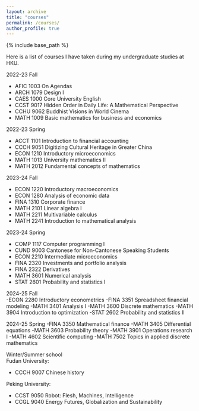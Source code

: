 ```yaml
---
layout: archive
title: "courses"
permalink: /courses/
author_profile: true
---
```


{% include base_path %}

Here is a list of courses I have taken during my undergraduate studies at HKU.

2022-23 Fall  
- AFIC 1003 On Agendas  
- ARCH 1079 Design I  
- CAES 1000 Core University English  
- CCST 9017 Hidden Order in Daily Life: A Mathematical Perspective  
- CCHU 9062 Buddhist Visions in World Cinema  
- MATH 1009 Basic mathematics for business and economics  

2022-23 Spring  
- ACCT 1101 Introduction to financial accounting  
- CCCH 9051 Digitizing Cultural Heritage in Greater China  
- ECON 1210 Introductory microeconomics  
- MATH 1013 University mathematics II  
- MATH 2012 Fundamental concepts of mathematics  

2023-24 Fall  
- ECON 1220 Introductory macroeconomics  
- ECON 1280 Analysis of economic data  
- FINA 1310 Corporate finance  
- MATH 2101 Linear algebra I  
- MATH 2211 Multivariable calculus  
- MATH 2241 Introduction to mathematical analysis  

2023-24 Spring  
- COMP 1117 Computer programming I  
- CUND 9003 Cantonese for Non-Cantonese Speaking Students  
- ECON 2210 Intermediate microeconomics  
- FINA 2320 Investments and portfolio analysis  
- FINA 2322 Derivatives  
- MATH 3601 Numerical analysis  
- STAT 2601 Probability and statistics I  

2024-25 Fall  
-ECON 2280 Introductory econometrics
-FINA 3351 Spreadsheet financial modeling
-MATH 3401 Analysis I
-MATH 3600 Discrete mathematics
-MATH 3904 Introduction to optimization
-STAT 2602 Probability and statistics II

2024-25 Spring
-FINA 3350 Mathematical finance
-MATH 3405 Differential equations
-MATH 3603 Probability theory
-MATH 3901 Operations research I
-MATH 4602 Scientific computing
-MATH 7502 Topics in applied discrete mathematics

Winter/Summer school  
Fudan University:  
- CCCH 9007 Chinese history  

Peking University:  
- CCST 9050 Robot: Flesh, Machines, Intelligence
- CCGL 9040 Energy Futures, Globalization and Sustainability
